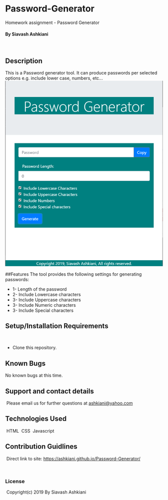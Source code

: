 # Password-Generator
Homework assignment - Password Generator

#### By Siavash Ashkiani
​
## Description
This is a Password generator tool. It can produce passwords per selected options e.g. include lower case, numbers, etc...
![password generator screenshot](.\assets\images\Password-Generator-Demo.png)

##Features
The tool provides the following settings for generating passwords:​
* 1- Length of the password
* 2- Include Lowercase characters
* 3- Include Uppercase characters
* 3- Include Numeric characters
* 3- Include Special characters
​
​
## Setup/Installation Requirements
​
* Clone this repository.
​
​
## Known Bugs
​No known bugs at this time.
​
## Support and contact details
​
Please email us for further questions at ashkiani@yahoo.com
​
## Technologies Used
​
HTML
​
CSS
​
Javascript
​
## Contribution Guidlines 
​
Direct link to site: https://ashkiani.github.io/Password-Generator/

​
### License
​
Copyright(c) 2019 By Siavash Ashkiani
​
